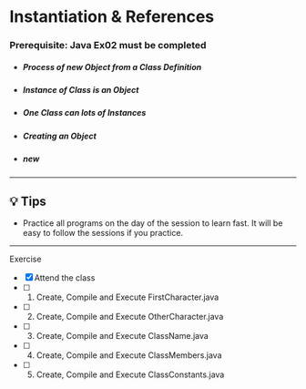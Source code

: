 # Instantiation & References

### **Prerequisite:** Java Ex02 must be completed


- ##### Process of new Object from a Class Definition
- ##### Instance of Class is an Object
- ##### One Class can lots of Instances
- ##### Creating an Object
- ##### new

 ---

 ## :bulb: Tips

 - Practice all programs on the day of the session to learn fast. It will be easy to follow the sessions if you practice.

 ---
 Exercise
 - [x] Attend the class
 - [ ] 1) Create, Compile and Execute  FirstCharacter.java
 - [ ] 2) Create, Compile and Execute  OtherCharacter.java
 - [ ] 3) Create, Compile and Execute  ClassName.java
 - [ ] 4) Create, Compile and Execute  ClassMembers.java
 - [ ] 5) Create, Compile and Execute  ClassConstants.java
